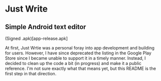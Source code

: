 # Just Write
## Simple Android text editor

(Signed .apk)[app-release.apk]

At first, Just Wrtie was a personal foray into app development and building for users. However, I have since deprecated the listing in the Google Play Store since I became unable to support it in a timely manner. Instead, I decided to clean up the code a bit (in progress) and make it a public reference. I'm not sure exactly what that means yet, but this README is the first step in that direction.
